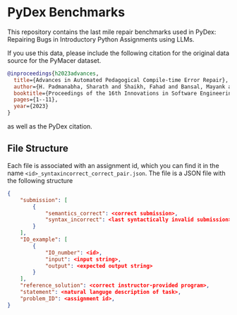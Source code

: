 # PyDex Benchmarks

This repository contains the last mile repair benchmarks used in
PyDex: Repairing Bugs in Introductory Python Assignments
using LLMs.

If you use this data, please include the following
citation for the original data source for the PyMacer dataset.

```bibtex
@inproceedings{h2023advances,
  title={Advances in Automated Pedagogical Compile-time Error Repair},
  author={H. Padmanabha, Sharath and Shaikh, Fahad and Bansal, Mayank and Chatterjee, Debanjan and Singh, Preeti and Karkare, Amey and Kar, Purushottam},
  booktitle={Proceedings of the 16th Innovations in Software Engineering Conference},
  pages={1--11},
  year={2023}
}
```

as well as the PyDex citation.

## File Structure

Each file is associated with an assignment id, which
you can find it in the name `<id>_syntaxincorrect_correct_pair.json`.
The file is a JSON file with the following structure

```json
{
    "submission": [
        {
            "semantics_correct": <correct submission>,
            "syntax_incorrect": <last syntactically invalid submission>
        }
    ],
    "IO_example": [
        {
            "IO_number": <id>,
            "input": <input string>,
            "output": <expected output string>
        }
    ],
    "reference_solution": <correct instructor-provided program>,
    "statement": <natural languge description of task>,
    "problem_ID": <assignment id>,
}
```

